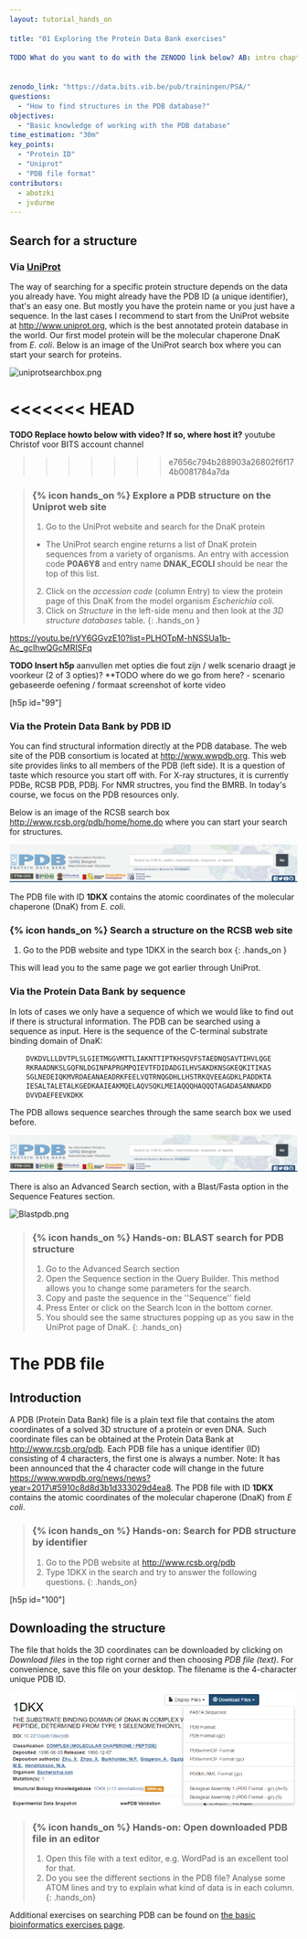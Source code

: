 ```yaml
---
layout: tutorial_hands_on

title: "01 Exploring the Protein Data Bank exercises"

TODO What do you want to do with the ZENODO link below? AB: intro chapter with intructions to download and install | https://catalog.vib.be/apps/#/app/131 | https://training.vib.be/all-trainings/introduction-protein-structure-analysis-autumn-session


zenodo_link: "https://data.bits.vib.be/pub/trainingen/PSA/"
questions:
  - "How to find structures in the PDB database?"
objectives:
  - "Basic knowledge of working with the PDB database"
time_estimation: "30m"
key_points:
  - "Protein ID"
  - "Uniprot"
  - "PDB file format"
contributors:
  - abotzki
  - jvdurme
---
```


## Search for a structure

### Via [UniProt](http://www.uniprot.org/)
The way of searching for a specific protein structure depends on the data you already have. You might already have the PDB ID (a unique identifier), that's an easy one. But mostly you have the protein name or you just have a sequence. In the last cases I recommend to start from the UniProt website at <http://www.uniprot.org>, which is the best annotated protein database in the world. Our first model protein will be the molecular chaperone DnaK from *E. coli*. Below is an image of the UniProt search box where you can start your search for proteins.

![uniprotsearchbox.png](../../images/uniprotsearchbox.png "Search box")

<<<<<<< HEAD
=======
**TODO Replace howto below with video? If so, where host it?** youtube Christof voor BITS account channel
>>>>>>> e7656c794b288903a26802f6f174b0081784a7da

> ### {% icon hands_on %} Explore a PDB structure on the Uniprot web site
>
> 1. Go to the UniProt website and search for the DnaK protein
> - The UniProt search engine returns a list of DnaK protein sequences from a variety of organisms. An entry with accession code **P0A6Y8** and entry name **DNAK_ECOLI** should be near the top of this list.
> 2. Click on the *accession code* (column Entry) to view the protein page of this DnaK from the model organism *Escherichia coli*.
> 3. Click on *Structure* in the left-side menu and then look at the *3D structure databases* table.
{: .hands_on }

https://youtu.be/rVY6GGvzE10?list=PLHOTpM-hNSSUa1b-Ac_gcIhwQGcMRISFq

**TODO Insert h5p** aanvullen met opties die fout zijn / welk scenario draagt je voorkeur (2 of 3 opties)?
**TODO where do we go from here? - scenario gebaseerde oefening / formaat screenshot of korte video

[h5p id="99"]


### Via the Protein Data Bank by PDB ID

You can find structural information directly at the PDB database. The web site of the PDB consortium is located at <http://www.wwpdb.org>. This web site provides links to all members of the PDB (left side). It is a question of taste which resource you start off with. For X-ray structures, it is currently PDBe, RCSB PDB, PDBj. For NMR structres, you find the BMRB. In today's course, we focus on the PDB resources only.

Below is an image of the RCSB search box <http://www.rcsb.org/pdb/home/home.do> where you can start your search for structures.

![Pdbsearchbox_RCSB.png](../../images/pdbsearchbox_RCSB.png "PDB Search Box")

The PDB file with ID **1DKX** contains the atomic coordinates of the molecular chaperone (DnaK) from *E. coli*.

### {% icon hands_on %} Search a structure on the RCSB web site

1. Go to the PDB website and type 1DKX in the search box
{: .hands_on }


This will lead you to the same page we got earlier through UniProt.

### Via the Protein Data Bank by sequence

In lots of cases we only have a sequence of which we would like to find out if there is structural information. The PDB can be searched using a sequence as input. Here is the sequence of the C-terminal substrate binding domain of DnaK:
```
    DVKDVLLLDVTPLSLGIETMGGVMTTLIAKNTTIPTKHSQVFSTAEDNQSAVTIHVLQGE
    RKRAADNKSLGQFNLDGINPAPRGMPQIEVTFDIDADGILHVSAKDKNSGKEQKITIKAS
    SGLNEDEIQKMVRDAEANAEADRKFEELVQTRNQGDHLLHSTRKQVEEAGDKLPADDKTA
    IESALTALETALKGEDKAAIEAKMQELAQVSQKLMEIAQQQHAQQQTAGADASANNAKDD
    DVVDAEFEEVKDKK
```
The PDB allows sequence searches through the same search box we used before.

![Pdbsearchbox_RCSB.png](../../images/pdbsearchbox_RCSB.png "PDB Search Box")

There is also an Advanced Search section, with a Blast/Fasta option in the Sequence Features section.

![Blastpdb.png](../../images/blastpdb.png "BLAST")

> ### {% icon hands_on %} Hands-on: BLAST search for PDB structure
>
> 1. Go to the Advanced Search section
> 2. Open the Sequence section in the Query Builder. This method allows you to change some parameters for the search.
> 3. Copy and paste the sequence in the ''Sequence'' field
> 4. Press Enter or click on the Search Icon in the bottom corner.
> 5. You should see the same structures popping up as you saw in the UniProt page of DnaK.
{: .hands_on}

# The PDB file

## Introduction

A PDB (Protein Data Bank) file is a plain text file that contains the atom coordinates of a solved 3D structure of a protein or even DNA. Such coordinate files can be obtained at the Protein Data Bank at <http://www.rcsb.org/pdb>. Each PDB file has a unique identifier (ID) consisting of 4 characters, the first one is always a number. Note: It has been announced that the 4 character code will change in the future <https://www.wwpdb.org/news/news?year=2017\#5910c8d8d3b1d333029d4ea8>.
The PDB file with ID **1DKX** contains the atomic coordinates of the molecular chaperone (DnaK) from *E coli*.

> ### {% icon hands_on %} Hands-on: Search for PDB structure by identifier
>
> 1. Go to the PDB website at <http://www.rcsb.org/pdb>
> 2. Type 1DKX in the search and try to answer the following questions.
{: .hands_on}


[h5p id="100"]


## Downloading the structure

The file that holds the 3D coordinates can be downloaded by clicking on *Download files* in the top right corner and then choosing *PDB file (text)*. For convenience, save this file on your desktop. The filename is the 4-character unique PDB ID.

![Pdbdownloadfile1.png](../../images/pdbdownloadfile1.png)

> ### {% icon hands_on %} Hands-on: Open downloaded PDB file in an editor
> 1.   Open this file with a text editor, e.g. WordPad is an excellent tool for that.
> 2. Do you see the different sections in the PDB file? Analyse some ATOM lines and try to explain what kind of data is in each column.
{: .hands_on}

Additional exercises on searching PDB can be found on [the basic bioinformatics exercises page](http://wiki.bits.vib.be/index.php/Exercises_on_Protein_Structure).

